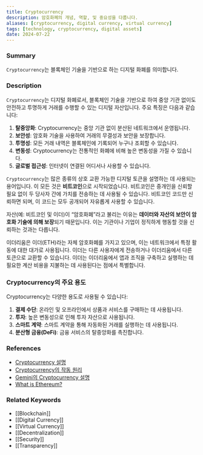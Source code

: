 ```yaml
---
title: Cryptocurrency
description: 암호화폐의 개념, 역할, 및 중요성을 다룹니다.
aliases: [cryptocurrency, digital currency, virtual currency]
tags: [technology, cryptocurrency, digital assets]
date: 2024-07-22
---
```

### Summary

`Cryptocurrency`는 블록체인 기술을 기반으로 하는 디지털 화폐를 의미합니다.

### Description

`Cryptocurrency`는 디지털 화폐로서, 블록체인 기술을 기반으로 하여 중앙 기관 없이도 안전하고 투명하게 거래를 수행할 수 있는 디지털 자산입니다. 주요 특징은 다음과 같습니다:

1. **탈중앙화**: Cryptocurrency는 중앙 기관 없이 분산된 네트워크에서 운영됩니다.
2. **보안성**: 암호화 기술을 사용하여 거래의 무결성과 보안을 보장합니다.
3. **투명성**: 모든 거래 내역은 블록체인에 기록되어 누구나 조회할 수 있습니다.
4. **변동성**: Cryptocurrency는 전통적인 화폐에 비해 높은 변동성을 가질 수 있습니다.
5. **글로벌 접근성**: 인터넷이 연결된 어디서나 사용할 수 있습니다.

`Cryptocurrency`는 많은 종류의 상호 교환 가능한 디지털 토큰을 설명하는 데 사용되는 용어입니다. 이 모든 것은 **비트코인**으로 시작되었습니다. 비트코인은 중개인을 신뢰할 필요 없이 두 당사자 간에 가치를 전송하는 데 사용될 수 있습니다. 비트코인 코드만 신뢰하면 되며, 이 코드는 모두 공개되어 자유롭게 사용할 수 있습니다.

자산(예: 비트코인 및 이더)이 “암호화폐”라고 불리는 이유는 **데이터와 자산의 보안이 암호화 기술에 의해 보장**되기 때문입니다. 이는 기관이나 기업이 정직하게 행동할 것을 신뢰하는 것과는 다릅니다.

이더리움은 이더(ETH)라는 자체 암호화폐를 가지고 있으며, 이는 네트워크에서 특정 활동에 대한 대가로 사용됩니다. 이더는 다른 사용자에게 전송하거나 이더리움에서 다른 토큰으로 교환할 수 있습니다. 이더는 이더리움에서 앱과 조직을 구축하고 실행하는 데 필요한 계산 비용을 지불하는 데 사용된다는 점에서 특별합니다.

### Cryptocurrency의 주요 용도

Cryptocurrency는 다양한 용도로 사용될 수 있습니다:

1. **결제 수단**: 온라인 및 오프라인에서 상품과 서비스를 구매하는 데 사용됩니다.
2. **투자**: 높은 변동성으로 인해 투자 자산으로 사용됩니다.
3. **스마트 계약**: 스마트 계약을 통해 자동화된 거래를 실행하는 데 사용됩니다.
4. **분산형 금융(DeFi)**: 금융 서비스의 탈중앙화를 촉진합니다.

### References

- [Cryptocurrency 설명](https://en.wikipedia.org/wiki/Cryptocurrency)
- [Cryptocurrency의 작동 원리](https://ethereum.org/en/glossary/#cryptocurrency)
- [Gemini의 Cryptocurrency 설명](https://www.gemini.com/cryptopedia/search?query=cryptocurrency)
- [What is Ethereum?](https://ethereum.org/en/what-is-ethereum/)

### Related Keywords

- [[Blockchain]]
- [[Digital Currency]]
- [[Virtual Currency]]
- [[Decentralization]]
- [[Security]]
- [[Transparency]]
